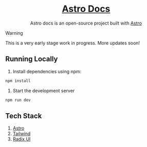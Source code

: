 <div align="center">
  <h1 align="center"><a href="">Astro Docs</a></h1>
  <p>
    Astro docs is an open-source project built with <a href='https://github.com/withastro/astro'>Astro</a>
  </p>
</div>


> [!Warning]
> This is a very early stage work in progress. More updates soon!

## Running Locally

1. Install dependencies using npm:

```bash
npm install
```

1. Start the development server

```bash
npm run dev
```

## Tech Stack

1. [Astro](https://astro.build/)
2. [Tailwind](https://tailwindcss.com/)
3. [Radix UI](https://www.radix-ui.com/)
